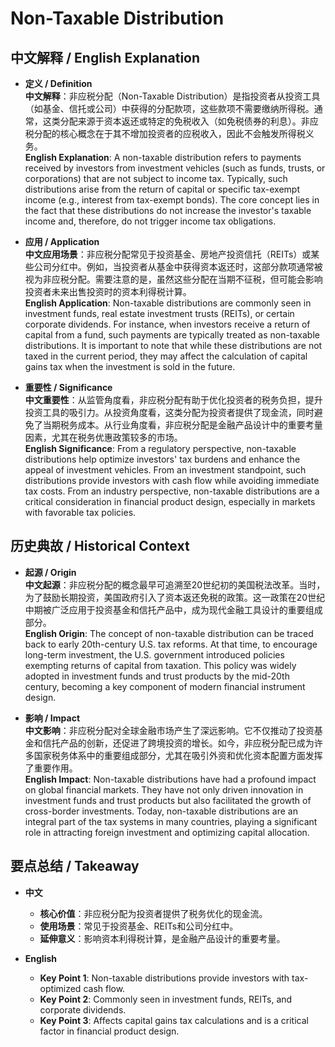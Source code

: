 # Non-Taxable Distribution

## 中文解释 / English Explanation

* **定义 / Definition**  
  **中文解释**：非应税分配（Non-Taxable Distribution）是指投资者从投资工具（如基金、信托或公司）中获得的分配款项，这些款项不需要缴纳所得税。通常，这类分配来源于资本返还或特定的免税收入（如免税债券的利息）。非应税分配的核心概念在于其不增加投资者的应税收入，因此不会触发所得税义务。  
  **English Explanation**: A non-taxable distribution refers to payments received by investors from investment vehicles (such as funds, trusts, or corporations) that are not subject to income tax. Typically, such distributions arise from the return of capital or specific tax-exempt income (e.g., interest from tax-exempt bonds). The core concept lies in the fact that these distributions do not increase the investor's taxable income and, therefore, do not trigger income tax obligations.

* **应用 / Application**  
  **中文应用场景**：非应税分配常见于投资基金、房地产投资信托（REITs）或某些公司分红中。例如，当投资者从基金中获得资本返还时，这部分款项通常被视为非应税分配。需要注意的是，虽然这些分配在当期不征税，但可能会影响投资者未来出售投资时的资本利得税计算。  
  **English Application**: Non-taxable distributions are commonly seen in investment funds, real estate investment trusts (REITs), or certain corporate dividends. For instance, when investors receive a return of capital from a fund, such payments are typically treated as non-taxable distributions. It is important to note that while these distributions are not taxed in the current period, they may affect the calculation of capital gains tax when the investment is sold in the future.

* **重要性 / Significance**  
  **中文重要性**：从监管角度看，非应税分配有助于优化投资者的税务负担，提升投资工具的吸引力。从投资角度看，这类分配为投资者提供了现金流，同时避免了当期税务成本。从行业角度看，非应税分配是金融产品设计中的重要考量因素，尤其在税务优惠政策较多的市场。  
  **English Significance**: From a regulatory perspective, non-taxable distributions help optimize investors' tax burdens and enhance the appeal of investment vehicles. From an investment standpoint, such distributions provide investors with cash flow while avoiding immediate tax costs. From an industry perspective, non-taxable distributions are a critical consideration in financial product design, especially in markets with favorable tax policies.

## 历史典故 / Historical Context

* **起源 / Origin**  
  **中文起源**：非应税分配的概念最早可追溯至20世纪初的美国税法改革。当时，为了鼓励长期投资，美国政府引入了资本返还免税的政策。这一政策在20世纪中期被广泛应用于投资基金和信托产品中，成为现代金融工具设计的重要组成部分。  
  **English Origin**: The concept of non-taxable distribution can be traced back to early 20th-century U.S. tax reforms. At that time, to encourage long-term investment, the U.S. government introduced policies exempting returns of capital from taxation. This policy was widely adopted in investment funds and trust products by the mid-20th century, becoming a key component of modern financial instrument design.

* **影响 / Impact**  
  **中文影响**：非应税分配对全球金融市场产生了深远影响。它不仅推动了投资基金和信托产品的创新，还促进了跨境投资的增长。如今，非应税分配已成为许多国家税务体系中的重要组成部分，尤其在吸引外资和优化资本配置方面发挥了重要作用。  
  **English Impact**: Non-taxable distributions have had a profound impact on global financial markets. They have not only driven innovation in investment funds and trust products but also facilitated the growth of cross-border investments. Today, non-taxable distributions are an integral part of the tax systems in many countries, playing a significant role in attracting foreign investment and optimizing capital allocation.

## 要点总结 / Takeaway

* **中文**  
  - **核心价值**：非应税分配为投资者提供了税务优化的现金流。  
  - **使用场景**：常见于投资基金、REITs和公司分红中。  
  - **延伸意义**：影响资本利得税计算，是金融产品设计的重要考量。  

* **English**  
  - **Key Point 1**: Non-taxable distributions provide investors with tax-optimized cash flow.  
  - **Key Point 2**: Commonly seen in investment funds, REITs, and corporate dividends.  
  - **Key Point 3**: Affects capital gains tax calculations and is a critical factor in financial product design.